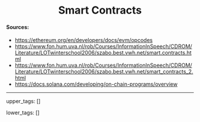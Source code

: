 <h1 align="center">Smart Contracts</h1>

#### Sources:
- https://ethereum.org/en/developers/docs/evm/opcodes
- https://www.fon.hum.uva.nl/rob/Courses/InformationInSpeech/CDROM/Literature/LOTwinterschool2006/szabo.best.vwh.net/smart.contracts.html
- https://www.fon.hum.uva.nl/rob/Courses/InformationInSpeech/CDROM/Literature/LOTwinterschool2006/szabo.best.vwh.net/smart_contracts_2.html
- https://docs.solana.com/developing/on-chain-programs/overview

---
upper_tags: []

lower_tags: []